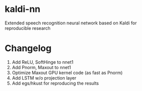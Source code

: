 # kaldi-nn
Extended speech recognition neural network based on Kaldi for reproducible research

# Changelog
1. Add ReLU, SoftHinge to nnet1
2. Add Pnorm, Maxout to nnet1
3. Optimize Maxout GPU kernel code (as fast as Pnorm)
4. Add LSTM w/o projection layer
5. Add egs/hkust for reproducing the results
